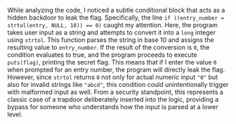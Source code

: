 While analyzing the code, I noticed a subtle conditional block that acts as a hidden backdoor to leak the flag. Specifically, the line `if ((entry_number = strtol(entry, NULL, 10)) == 0)` caught my attention. Here, the program takes user input as a string and attempts to convert it into a `long` integer using `strtol`. This function parses the string in base 10 and assigns the resulting value to `entry_number`. If the result of the conversion is `0`, the condition evaluates to true, and the program proceeds to execute `puts(flag)`, printing the secret flag. This means that if I enter the value `0` when prompted for an entry number, the program will directly leak the flag. However, since `strtol` returns `0` not only for actual numeric input `"0"` but also for invalid strings like `"abcd"`, this condition could unintentionally trigger with malformed input as well. From a security standpoint, this represents a classic case of a trapdoor deliberately inserted into the logic, providing a bypass for someone who understands how the input is parsed at a lower level.
